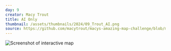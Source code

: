 ```yaml
---
day: 9
creator: Macy Trout
title: AI Only
thumbnail: /assets/thumbnails/2024/09_Trout_AI.png
source: https://github.com/macytrout/macys-amazing-map-challenge/blob/main/day%209/AI_Only.ipynb
---
```



![Screenshot of interactive map](assets/thumbnails/09_Trout_AI.png)
